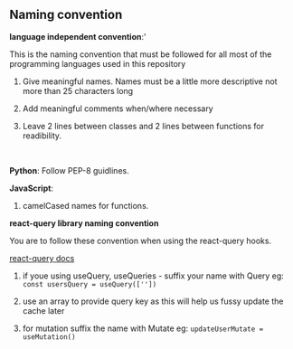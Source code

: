 ## Naming convention

**language independent convention**:'

This is the naming convention that must be followed for all most of the programming languages used in this repository

1. Give meaningful names. Names must be a little more descriptive not more than 25 characters long

2. Add meaningful comments when/where necessary

3. Leave 2 lines between classes and  2 lines between functions for readibility.

<br/>

**Python**: 
Follow PEP-8 guidlines.

**JavaScript**:

1. camelCased names for functions.

**react-query library naming convention**

You are to follow these convention when using the react-query hooks.

[react-query docs](https://react-query-v3.tanstack.com/reference/useQuery)

1. if youe using useQuery, useQueries - suffix your name with Query eg: `const usersQuery = useQuery([''])`

2. use an array to provide query key as this will help us fussy update the cache later

3. for mutation suffix the name with Mutate eg: `updateUserMutate = useMutation()`